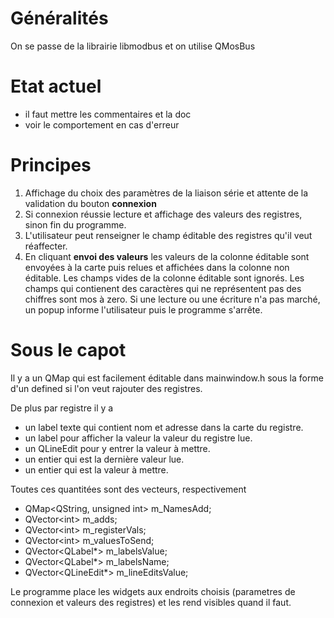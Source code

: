 # Généralités
On se passe de la librairie libmodbus et on utilise QMosBus

# Etat actuel
- il faut mettre les commentaires et la doc
- voir le comportement en cas d'erreur

# Principes
1. Affichage du choix des paramètres de la liaison série et attente de la validation du bouton **connexion**
2. Si connexion réussie lecture et affichage des valeurs des registres, sinon fin du programme.
3. L'utilisateur peut renseigner le champ éditable des registres qu'il veut réaffecter. 
4. En cliquant **envoi des valeurs** les valeurs de la colonne éditable sont envoyées à la carte puis 
relues et affichées dans la colonne non éditable. Les champs vides de la colonne éditable 
sont ignorés. Les champs qui contienent des caractères qui ne représentent pas des chiffres sont mos à zero.
Si une lecture ou une écriture n'a pas marché, un popup informe l'utilisateur puis le programme
s'arrête.

# Sous le capot
Il y a un QMap qui est facilement éditable dans mainwindow.h
sous la forme d'un defined si l'on veut rajouter des registres. 

De plus par registre il y a 
- un label texte qui contient nom et adresse dans la carte du registre.
- un label pour afficher la valeur la valeur du registre lue.
- un QLineEdit pour y entrer la valeur à mettre.
- un entier qui est la dernière valeur lue.
- un entier qui est la valeur à mettre.

Toutes ces quantitées sont des vecteurs, respectivement 
- QMap\<QString, unsigned int> m_NamesAdd;
- QVector\<int> m_adds;
- QVector\<int> m_registerVals;
- QVector\<int> m_valuesToSend;
- QVector\<QLabel*> m_labelsValue;
- QVector\<QLabel*> m_labelsName;
- QVector\<QLineEdit*> m_lineEditsValue;

Le programme place les widgets aux endroits choisis (parametres de connexion et valeurs des registres)
et les rend visibles quand il faut.
